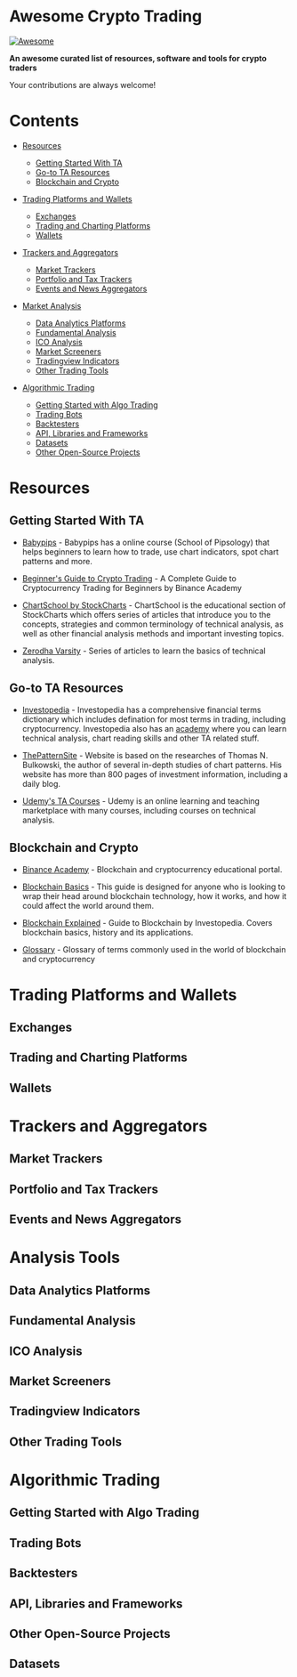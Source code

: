 # Awesome Crypto Trading

[![Awesome](https://cdn.rawgit.com/sindresorhus/awesome/d7305f38d29fed78fa85652e3a63e154dd8e8829/media/badge.svg)](https://github.com/sindresorhus/awesome)

**An awesome curated list of resources, software and tools for crypto traders**

Your contributions are always welcome!

# Contents

- [Resources](#resources)
  * [Getting Started With TA](#getting-started-with-ta)
  * [Go-to TA Resources](#go-to-ta-resources)  
  * [Blockchain and Crypto](#blockchain-and-crypto)

- [Trading Platforms and Wallets](#trading-platforms-and-wallets)
  * [Exchanges](#exchanges)
  * [Trading and Charting Platforms](#trading-and-charting-platforms)  
  * [Wallets](#wallets)

- [Trackers and Aggregators](#trackers-and-aggregators)
  * [Market Trackers](#market-trackers)
  * [Portfolio and Tax Trackers](#portfolio-and-tax-trackers)      
  * [Events and News Aggregators](#events-and-news-aggregators)

- [Market Analysis](market-analysis-tools)    
  * [Data Analytics Platforms](#data-analytics-platforms)  
  * [Fundamental Analysis](#fundamental-analysis)
  * [ICO Analysis](#ico-analysis)
  * [Market Screeners](#market-screeners)
  * [Tradingview Indicators](#tradingview-indicators)
  * [Other Trading Tools](#other-trading-tools)

- [Algorithmic Trading](#algorithmic-trading)
  * [Getting Started with Algo Trading](#getting-started-with-algo-trading)
  * [Trading Bots](#trading-bots)
  * [Backtesters](#backtesters)  
  * [API, Libraries and Frameworks](#api-libraries-and-frameworks)
  * [Datasets](#datasets)
  * [Other Open-Source Projects](#other-open-source-projects)  

# Resources
## Getting Started With TA

* [Babypips](https://www.babypips.com/) - Babypips has a online course (School of Pipsology) that helps beginners to learn how to trade, use chart indicators, spot chart patterns and more.

* [Beginner's Guide to Crypto Trading](https://academy.binance.com/economics/a-complete-guide-to-cryptocurrency-trading-for-beginners) - A Complete Guide to Cryptocurrency Trading for Beginners by Binance Academy

* [ChartSchool by StockCharts](https://school.stockcharts.com/doku.php) - ChartSchool is the educational section of StockCharts which offers series of articles that introduce you to the concepts, strategies and common terminology of technical analysis, as well as other financial analysis methods and important investing topics.

* [Zerodha Varsity](https://zerodha.com/varsity/module/technical-analysis/) - Series of articles to learn the basics of technical analysis.

## Go-to TA Resources

* [Investopedia](https://www.investopedia.com/) - Investopedia has a comprehensive financial terms dictionary which includes defination for most terms in trading, including cryptocurrency. Investopedia also has an [academy](https://academy.investopedia.com/) where you can learn technical analysis, chart reading skills and other TA related stuff.

* [ThePatternSite](http://thepatternsite.com/) - Website is based on the researches of Thomas N. Bulkowski, the author of several in-depth studies of chart patterns. His website has more than 800 pages of investment information, including a daily blog.

* [Udemy's TA Courses](https://www.udemy.com/courses/search/?q=technical%20analysis) - Udemy is an online learning and teaching marketplace with many courses, including courses on technical analysis.

## Blockchain and Crypto

* [Binance Academy](https://academy.binance.com/) - Blockchain and cryptocurrency educational portal.

* [Blockchain Basics](https://consensys.net/academy/blockchain-basics-book/) - This guide is designed for anyone who is looking to wrap their head around blockchain technology, how it works, and how it could affect the world around them.

* [Blockchain Explained](https://www.investopedia.com/terms/b/blockchain.asp) - Guide to Blockchain by Investopedia. Covers blockchain basics, history and its applications.

* [Glossary](https://blockspot.io/crypto-dictionary/) - Glossary of terms commonly used in the world of blockchain and cryptocurrency

# Trading Platforms and Wallets
## Exchanges
## Trading and Charting Platforms
## Wallets

# Trackers and Aggregators
## Market Trackers
## Portfolio and Tax Trackers
## Events and News Aggregators

# Analysis Tools
## Data Analytics Platforms
## Fundamental Analysis
## ICO Analysis
## Market Screeners
## Tradingview Indicators
## Other Trading Tools

# Algorithmic Trading
## Getting Started with Algo Trading
## Trading Bots
## Backtesters
## API, Libraries and Frameworks
## Other Open-Source Projects
## Datasets

